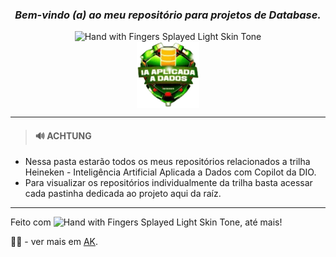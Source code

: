 <div align='center'>

### <i> Bem-vindo (a) ao meu repositório para projetos de Database. </i>

<img src="https://raw.githubusercontent.com/Tarikul-Islam-Anik/Animated-Fluent-Emojis/master/Emojis/Smilies/Winking%20Face%20with%20Tongue.png" alt="Hand with Fingers Splayed Light Skin Tone" width="25" height="25" />

<br/>

<img width="100" align="center" src="./assets/IA-aplicada-a-dados-png.png">

<br/>

---

</div>

> #### 🔊 ACHTUNG

- Nessa pasta estarão todos os meus repositórios relacionados a trilha Heineken - Inteligência Artificial Aplicada a Dados com Copilot da DIO.
- Para visualizar os repositórios individualmente da trilha basta acessar cada pastinha dedicada ao projeto aqui da raíz.

---

Feito com <img src="https://raw.githubusercontent.com/Tarikul-Islam-Anik/Animated-Fluent-Emojis/master/Emojis/Smilies/Yellow%20Heart.png" alt="Hand with Fingers Splayed Light Skin Tone" width="20" height="20" />, até mais!

<div align="left">👧🏽 - ver mais em <a href="https://github.com/angelicakadja">AK</a>.</div>
